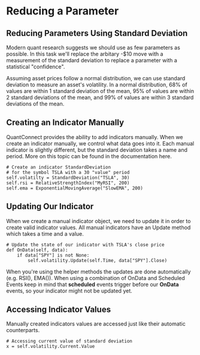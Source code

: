 # Reducing a Parameter
## Reducing Parameters Using Standard Deviation
Modern quant research suggests we should use as few parameters as possible. In this task we'll replace the arbitary -$10 move with a measurement of the standard deviation to replace a parameter with a statistical "confidence".

Assuming asset prices follow a normal distribution, we can use standard deviation to measure an asset's volatility. In a normal distribution, 68% of values are within 1 standard deviation of the mean, 95% of values are within 2 standard deviations of the mean, and 99% of values are within 3 standard deviations of the mean.

## Creating an Indicator Manually
QuantConnect provides the ability to add indicators manually. When we create an indicator manually, we control what data goes into it. Each manual indicator is slightly different, but the standard deviation takes a name and period. More on this topic can be found in the documentation here.

    # Create an indicator StandardDeviation 
    # for the symbol TSLA with a 30 "value" period 
    self.volatilty = StandardDeviation("TSLA", 30)
    self.rsi = RelativeStrengthIndex("MyRSI", 200)
    self.ema = ExponentialMovingAverage("SlowEMA", 200)

## Updating Our Indicator
When we create a manual indicator object, we need to update it in order to create valid indicator values. All manual indicators have an Update method which takes a time and a value.

    # Update the state of our indicator with TSLA's close price
    def OnData(self, data):
        if data["SPY"] is not None: 
            self.volatility.Update(self.Time, data["SPY"].Close)

When you're using the helper methods the updates are done automatically (e.g. RSI(), EMA()). When using a combination of OnData and Scheduled Events keep in mind that **scheduled** events trigger before our **OnData** events, so your indicator might not be updated yet.

## Accessing Indicator Values

Manually created indicators values are accessed just like their automatic counterparts.

    # Accessing current value of standard deviation
    x = self.volatility.Current.Value